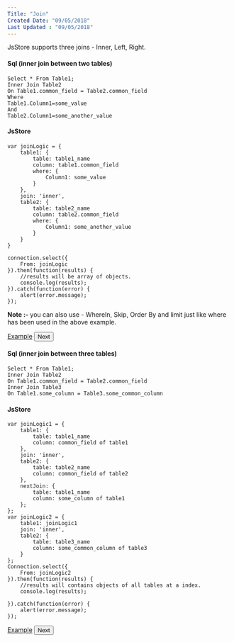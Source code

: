 ```yaml
---
Title: "Join"
Created Date: "09/05/2018"
Last Updated : "09/05/2018"
---
```


JsStore supports three joins - Inner, Left, Right.

#### Sql (inner join between two tables)

```
Select * From Table1;
Inner Join Table2
On Table1.common_field = Table2.common_field
Where
Table1.Column1=some_value
And
Table2.Column1=some_another_value
```

#### JsStore

```
var joinLogic = {
    table1: {
        table: table1_name
        column: table1.common_field
        where: {
            Column1: some_value
        }
    },
    join: 'inner',
    table2: {
        table: table2_name
        column: table2.common_field
        where: {
            Column1: some_another_value
        }
    }
}

connection.select({
    From: joinLogic
}).then(function(results) {
    //results will be array of objects.
    console.log(results);
}).catch(function(error) {
    alert(error.message);
});
```

**Note :-** you can also use - WhereIn, Skip, Order By and limit just like where has been used in the above example.

<p class="margin-top-40px center-align">
    <a class="btn info" target="_blank" href="/example/simple_join">Example</a>
    <button class="btn info btnNext">Next</button>
</p>

#### Sql (inner join between three tables)

```
Select * From Table1;
Inner Join Table2
On Table1.common_field = Table2.common_field
Inner Join Table3
On Table1.some_column = Table3.some_common_column
```

#### JsStore

```
var joinLogic1 = {
    table1: {
        table: table1_name
        column: common_field of table1
    },
    join: 'inner',
    table2: {
        table: table2_name
        column: common_field of table2
    },
    nextJoin: {
        table: table1_name
        column: some_column of table1
    };
};
var joinLogic2 = {
    table1: joinLogic1
    join: 'inner',
    table2: {
        table: table3_name
        column: some_common_column of table3
    }
};
Connection.select({
    From: joinLogic2
}).then(function(results) {
    //results will contains objects of all tables at a index.
    console.log(results);

}).catch(function(error) {
    alert(error.message);
});
```

<p class="margin-top-40px center-align">
    <a class="btn info" target="_blank" href="/example/multiple_table_join">Example</a>
    <button class="btn info btnNext">Next</button>
</p>